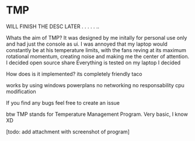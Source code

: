 # TMP

WILL FINISH THE DESC LATER  . . . . . .. 


Whats the aim of TMP?
  It was designed by me initally for personal use only and had just the console as ui. I was annoyed that my laptop would constantly be at his temperature limits, with the fans reving at its maximum rotational momentum, creating noise and making me the center of attention.
  I decided open source share
  Everything is tested on my laptop I decided



How does is it implemented?
 its completely friendly taco

works by using windows powerplans
no networking
no responsability
cpu modification


If you find any bugs feel free to create an issue


btw TMP stands for Temperature Management Program. Very basic, I know XD

[todo:  add attachment with screenshot of program]

